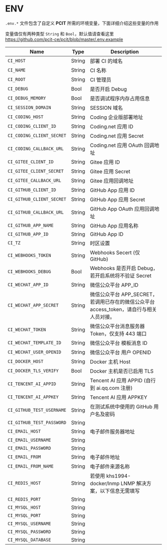 # ENV

`.env.*` 文件包含了自定义 **PCIT** 所需的环境变量，下面详细介绍这些变量的作用

变量值仅有两种类型 `String` 和 `Bool`，默认值请查看这里 <https://github.com/pcit-ce/pcit/blob/master/.env.example>

| Name                      | Type   | Description                                              |
| ------------------------- | ------ | -------------------------------------------------------- |
| `CI_HOST`                 | String | 部署 CI 的域名                                                |
| `CI_NAME`                 | String | CI 名称                                                    |
| `CI_ROOT`                 | String | CI 管理员                                                   |
| `CI_DEBUG`                | Bool   | 是否开启 Debug                                               |
| `CI_DEBUG_MEMORY`         | Bool   | 是否调试程序内存占用信息                                             |
| `CI_SESSION_DOMAIN`       | String | SESSION 域名                                               |
| `CI_CODING_HOST`          | String | Coding 企业版部署地址                                           |
| `CI_CODING_CLIENT_ID`     | String | Coding.net 应用 ID                                         |
| `CI_CODING_CLIENT_SECRET` | String | Coding.net 应用 Secret                                     |
| `CI_CODING_CALLBACK_URL`  | String | Coding.net 应用 OAuth 回调地址                                 |
| `CI_GITEE_CLIENT_ID`      | String | Gitee 应用 ID                                              |
| `CI_GITEE_CLIENT_SECRET`  | String | Gitee 应用 Secret                                          |
| `CI_GITEE_CALLBACK_URL`   | String | Gitee 应用回调地址                                             |
| `CI_GITHUB_CLIENT_ID`     | String | GitHub App 应用 ID                                       |
| `CI_GITHUB_CLIENT_SECRET` | String | GitHub App 应用 Secret                                   |
| `CI_GITHUB_CALLBACK_URL`  | String | GitHub App OAuth 应用回调地址                                      |
| `CI_GITHUB_APP_NAME`      | String | GitHub App 应用名称                                          |
| `CI_GITHUB_APP_ID`        | String | GitHub App ID                                            |
| `CI_TZ`                   | String | 时区设置                                                     |
| `CI_WEBHOOKS_TOKEN`       | String | Webhooks Secert (仅 GitHub)                               |
| `CI_WEBHOOKS_DEBUG`       | Bool   | Webhooks 是否开启 Debug，若开启系统将不验证 Secret                     |
| `CI_WECHAT_APP_ID`        | String | 微信公众平台 APP_ID                                            |
| `CI_WECHAT_APP_SECRET`    | String | 微信公众平台 APP_SECRET，若调用已存在的微信公众平台 access_token，请自行与相关人员对接。 |
| `CI_WECHAT_TOKEN`         | String | 微信公众平台消息服务器 Token，仅支持 443 端口                             |
| `CI_WECHAT_TEMPLATE_ID`   | String | 微信公众平台 模板消息 ID                                           |
| `CI_WECHAT_USER_OPENID`   | String | 微信公众平台 用户 OPENID                                         |
| `CI_DOCKER_HOST`          | String | Docker 主机 Host                                           |
| `CI_DOCKER_TLS_VERIFY`    | Bool   | Docker 主机是否已启用 TLS                                       |
| `CI_TENCENT_AI_APPID`     | String | Tencent AI 应用 APPID (自行到 ai.qq.com 注册)                   |
| `CI_TENCENT_AI_APPKEY`    | String | Tencent AI 应用 APPKEY                                     |
| `CI_GITHUB_TEST_USERNAME` | String | 在测试系统中使用的 GitHub 用户名及密码                                  |
| `CI_GITHUB_TEST_PASSWORD` | String |                                                          |
| `CI_EMAIL_HOST`           | String | 电子邮件服务器地址                                                |
| `CI_EMAIL_USERNAME`       | String |                                                          |
| `CI_EMAIL_PASSWORD`       | String |                                                          |
| `CI_EMAIL_FROM`           | String | 电子邮件地址                                                   |
| `CI_EMAIL_FROM_NAME`      | String | 电子邮件来源名称                                                 |
| `CI_REDIS_HOST`           | String | 若使用 khs1994-docker/lnmp LNMP 解决方案，以下信息无需填写               |
| `CI_REDIS_PORT`           | String |                                                          |
| `CI_MYSQL_HOST`           | String |                                                          |
| `CI_MYSQL_PORT`           | String |                                                          |
| `CI_MYSQL_USERNAME`       | String |                                                          |
| `CI_MYSQL_PASSWORD`       | String |                                                          |
| `CI_MYSQL_DATABASE`       | String |                                                          |
